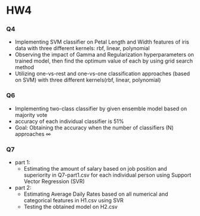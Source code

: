 # HW4
### Q4
* Implementing SVM classifier on Petal Length and Width features of iris data with three different kernels: rbf, linear, polynomial
* Observing the impact of Gamma and Regularization hyperparameters on trained model, then find the optimum value of each by using grid search method
* Utilizing one-vs-rest and one-vs-one classification approaches (based on SVM) with three different kernels(rbf, linear, polynomial) 
### Q6
* Implementing two-class classifier by given ensemble model based on majority vote
* accuracy of each individual classifier is 51%
* Goal: Obtaining the accuracy when the number of classifiers (N) approaches $\infty$
### Q7
* part 1:
  * Estimating the amount of salary based on job position and superiority in Q7-part1.csv for each individual person using Support Vector Regression (SVR)
* part 2:
  * Estimating Average Daily Rates based on all numerical and categorical features in H1.csv using SVR
  * Testing the obtained model on H2.csv
